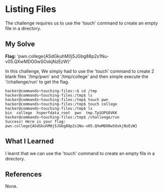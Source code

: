 # Listing Files
The challenge requires us to use the 'touch' command to create an empty file in a directory.
## My Solve
**Flag:** 'pwn.college{ASdGkuhM0j5JGbg88p2s1Nu-v05.QXwMDO0wSOxkjNzEzW}'

In this challenge, We simply had to use the 'touch' command to create 2 blank files '/tmp/pwn' and '/tmp/college' and then simple execute the '/challenge/run' to get the flag.
```
hacker@commands~touching-files:~$ cd /tmp
hacker@commands~touching-files:/tmp$ ls
hacker@commands~touching-files:/tmp$ touch pwn
hacker@commands~touching-files:/tmp$ touch college
hacker@commands~touching-files:/tmp$ ls
bin  college  hsperfdata_root  pwn  tmp.TpSOPGOVKK
hacker@commands~touching-files:/tmp$ /challenge/run
Success! Here is your flag:
pwn.college{ASdGkuhM0j5JGbg88p2s1Nu-v05.QXwMDO0wSOxkjNzEzW}
```

## What I Learned
I learnt that we can use the 'touch' command to create an empty file in a directory.
## References
None.
